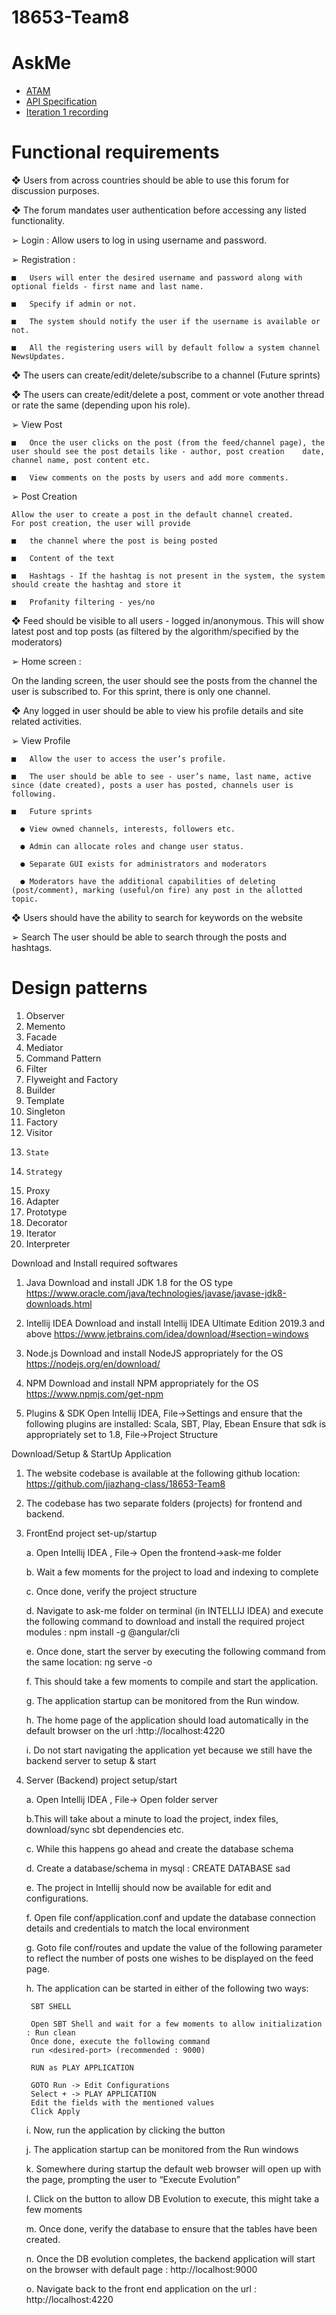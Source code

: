 # 18653-Team8
# AskMe
* [ATAM](https://drive.google.com/open?id=1DBdHQdeko5G_63ZAR2x4Ot52fxxOgNLxWEsyBYzU8Ng)
* [API Specification](https://drive.google.com/open?id=1pTtn7knjzpbAbVUFs--CvBJJm4JUCDqP)
* [Iteration 1 recording](https://drive.google.com/open?id=1SQxIeoqaEXmk3kdzDr2isTb-6oJv4YQk)
# Functional requirements

❖	Users from across countries should be able to use this forum for discussion purposes.

❖	The forum mandates user authentication before accessing any listed functionality.

  ➢	Login : 
      Allow users to log in using username and password.
      
  ➢	Registration : 
  
    ■	Users will enter the desired username and password along with optional fields - first name and last name. 
    
    ■	Specify if admin or not. 
    
    ■	The system should notify the user if the username is available or not. 
    
    ■	All the registering users will by default follow a system channel NewsUpdates.
    
    
❖	The users can create/edit/delete/subscribe to a channel (Future sprints)
  
❖	The users can create/edit/delete a post, comment or vote another thread or rate the same (depending upon his role).
  
  ➢	View Post
  
    ■	Once the user clicks on the post (from the feed/channel page), the user should see the post details like - author, post creation    date, channel name, post content etc.
    
    ■	View comments on the posts by users and add more comments.
    
  ➢	Post Creation
  
    Allow the user to create a post in the default channel created. 
    For post creation, the user will provide 
    
    ■	the channel where the post is being posted
    
    ■	Content of the text
    
    ■	Hashtags - If the hashtag is not present in the system, the system should create the hashtag and store it
    
    ■	Profanity filtering - yes/no
    
❖	Feed should be visible to all users - logged in/anonymous. This will show latest post and top posts (as filtered by the algorithm/specified by the moderators)

  ➢	Home screen : 
  
  On the landing screen, the user should see the posts from the channel the user is subscribed to. For this sprint, there is only one channel. 
  
❖	Any logged in user should be able to view his profile details and site related activities.

  ➢	View Profile
  
    ■	Allow the user to access the user’s profile. 
    
    ■	The user should be able to see - user’s name, last name, active since (date created), posts a user has posted, channels user is   following.
    
    ■	Future sprints 
    
      ●	View owned channels, interests, followers etc.
      
      ●	Admin can allocate roles and change user status.
      
      ●	Separate GUI exists for administrators and moderators
      
      ●	Moderators have the additional capabilities of deleting (post/comment), marking (useful/on fire) any post in the allotted topic. 

❖	Users should have the ability to search for keywords on the website

  ➢	Search
      The user should be able to search through the posts and hashtags.
      
# Design patterns
1.	Observer
2.	Memento
3.	Facade
4.	Mediator
5.	Command Pattern
6.	Filter
7.	Flyweight and Factory
8.	Builder
9.	Template
10.	Singleton
11.	Factory
12.	Visitor
13. 	State
14. 	Strategy
15.	Proxy
16.	Adapter
17.	Prototype
18.	Decorator
19.	Iterator
20.	Interpreter

Download and Install required softwares
1. Java
  Download and install JDK 1.8 for the OS type
  https://www.oracle.com/java/technologies/javase/javase-jdk8-downloads.html
  
2. Intellij IDEA
  Download and install Intellij IDEA Ultimate Edition 2019.3 and above
  https://www.jetbrains.com/idea/download/#section=windows
  
3. Node.js
  Download and install NodeJS appropriately for the OS
  https://nodejs.org/en/download/
  
4. NPM
  Download and install NPM appropriately for the OS
  https://www.npmjs.com/get-npm
  
5. Plugins & SDK 
  Open Intellij IDEA, File->Settings and ensure that the following plugins are installed:
  Scala, SBT, Play, Ebean
  Ensure that sdk is appropriately set to 1.8, File->Project Structure


Download/Setup & StartUp Application
1. The website codebase is available at the following github location:
  https://github.com/jiazhang-class/18653-Team8
  
2. The codebase has two separate folders (projects) for frontend and backend.

3. FrontEnd project set-up/startup

    a. Open Intellij IDEA , File-> Open the frontend->ask-me folder
    
    b. Wait a few moments for the project to load and indexing to complete
    
    c. Once done, verify the project structure
    
    d. Navigate to ask-me folder on terminal (in INTELLIJ IDEA) and execute the following command to download and install the required
    project modules : npm install -g @angular/cli
    
    e. Once done, start the server by executing the following command from the same location: ng serve -o
    
    f. This should take a few moments to compile and start the application. 
    
    g. The application startup can be monitored from the Run window.
    
    h. The home page of the application should load automatically in the default browser on the url :http://localhost:4220
    
    i. Do not start navigating the application yet because we still have the backend server to setup & start

4. Server (Backend) project setup/start

    a. Open Intellij IDEA , File-> Open folder server
    
    b.This will take about a minute to load the project, index files, download/sync sbt dependencies etc. 
    
    c. While this happens go ahead and create the database schema
    
    d. Create a database/schema in mysql : CREATE DATABASE sad
    
    e. The project in Intellij should now be available for edit and configurations.
    
    f. Open file conf/application.conf and update the database connection details and credentials to match the local environment
    
    g. Goto file conf/routes and update the value of the following parameter to reflect the number of posts one wishes to be displayed
    on the feed page.
    
    h. The application can be started in either of the following two ways:
    
		SBT SHELL 

		Open SBT Shell and wait for a few moments to allow initialization : Run clean
		Once done, execute the following command
		run <desired-port> (recommended : 9000)

		RUN as PLAY APPLICATION

		GOTO Run -> Edit Configurations
		Select + -> PLAY APPLICATION
		Edit the fields with the mentioned values
		Click Apply
    i. Now, run the application by clicking the button
    
    j. The application startup can be monitored from the Run windows 
    
    k. Somewhere during startup the default web browser will open up with the page, prompting the user to “Execute Evolution”
    
    l. Click on the button to allow DB Evolution to execute, this might take a few moments
    
    m. Once done, verify the database to ensure that the tables have been created.
    
    n. Once the DB evolution completes, the backend application will start on the browser with default page : http://localhost:9000
    
    o. Navigate back to the front end application on the url : http://localhost:4220
                     
